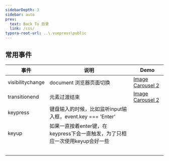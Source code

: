 ```yaml
---
sidebarDepth: 3
sidebar: auto
prev:
  text: Back To 目录
  link: /css/
typora-root-url: ..\.vuepress\public
---
```




## 常用事件

| 事件             | 说明                                                         | Demo                                                         |
| ---------------- | ------------------------------------------------------------ | ------------------------------------------------------------ |
| visibilitychange | document 浏览器页面切换                                      | [Image Carousel 2](https://aeroxian.github.io/minifrontendproject/22%20Image%20Carousel.html) |
| transitionend    | 元素过渡结束                                                 | [Image Carousel 2](https://aeroxian.github.io/minifrontendproject/22%20Image%20Carousel.html) |
| keypress         | 键盘输入的时候，比如监听input输入框，event.key === 'Enter'   |                                                              |
| keyup            | 如果一直按着enter键，在keypress下会一直触发，为了只相应一次使用keyup会好一些 |                                                              |
|                  |                                                              |                                                              |
|                  |                                                              |                                                              |
|                  |                                                              |                                                              |
|                  |                                                              |                                                              |
|                  |                                                              |                                                              |

